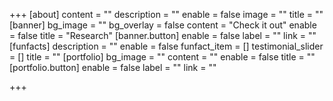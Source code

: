 +++
[about]
content = ""
description = ""
enable = false
image = ""
title = ""
[banner]
bg_image = ""
bg_overlay = false
content = "Check it out"
enable = false
title = "Research"
[banner.button]
enable = false
label = ""
link = ""
[funfacts]
description = ""
enable = false
funfact_item = []
testimonial_slider = []
title = ""
[portfolio]
bg_image = ""
content = ""
enable = false
title = ""
[portfolio.button]
enable = false
label = ""
link = ""

+++
